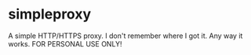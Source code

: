 simpleproxy
===========
A simple HTTP/HTTPS proxy.
I don't remember where I got it.
Any way it works.
FOR PERSONAL USE ONLY!
